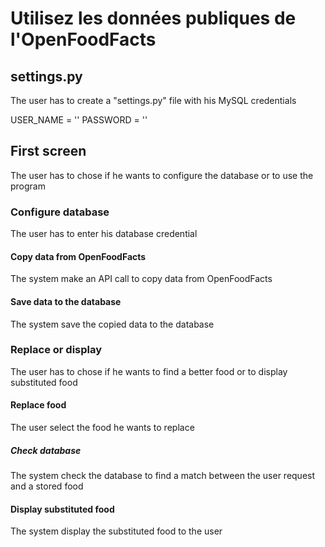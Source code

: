 # Utilisez les données publiques de l'OpenFoodFacts

## settings.py
The user has to create a "settings.py" file with his MySQL credentials

USER_NAME = ''
PASSWORD = ''



## First screen
The user has to chose if he wants to configure the database or to use the program


### Configure database
The user has to enter his database credential


#### Copy data from OpenFoodFacts
The system make an API call to copy data from OpenFoodFacts


#### Save data to the database
The system save the copied data to the database


### Replace or display
The user has to chose if he wants to find a better food or to display substituted food


#### Replace food
The user select the food he wants to replace


##### Check database
The system check the database to find a match between the user request and a stored food


#### Display substituted food
The system display the substituted food to the user
